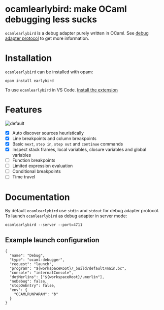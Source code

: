 # ocamlearlybird: make OCaml debugging less sucks

`ocamlearlybird` is a debug adapter purely written in OCaml. See [debug adapter protocol](https://microsoft.github.io/debug-adapter-protocol) to get more information.

# Installation

`ocamlearlybird` can be installed with opam:

```
opam install earlybird
```

To use `ocamlearlybird` in VS Code. [Install the extension](https://marketplace.visualstudio.com/items?itemName=hackwaly.ocaml-debugger)

# Features

![default](https://user-images.githubusercontent.com/540298/46250923-fbd51c00-c477-11e8-9feb-73e1265df899.gif)

- [x] Auto discover sources heuristically
- [x] Line breakpoints and column breakpoints
- [x] Basic `next`, `step in`, `step out` and `continue` commands
- [x] Inspect stack frames, local variables, closure variables and global variables
- [ ] Function breakpoints
- [ ] Limited expression evaluation
- [ ] Conditional breakpoints
- [ ] Time travel

# Documentation

By default `ocamlearlybird` use `stdin` and `stdout` for debug adapter protocol. To launch `ocamlearlybird` as debug adapter in server mode:

```
ocamlearlybird --server --port=4711
```

## Example launch configuration

```
{
  "name": "Debug",
  "type": "ocaml-debugger",
  "request": "launch",
  "program": "${workspaceRoot}/_build/default/main.bc",
  "console": "internalConsole",
  "dotMerlins": ["${workspaceRoot}/.merlin"],
  "noDebug": false,
  "stopOnEntry": false,
  "env": {
    "OCAMLRUNPARAM": "b"
  }
}
```
